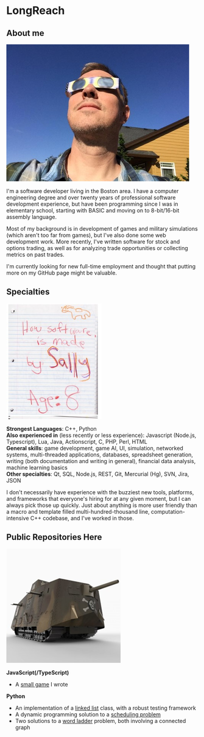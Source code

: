 # LongReach

## About me

![](images/MeEclipseGlasses.jpg)

I'm a software developer living in the Boston area. I have a computer engineering degree and over twenty years of professional software development experience, but have been programming since I was in elementary school, starting with BASIC and moving on to 8-bit/16-bit assembly language.

Most of my background is in development of games and military simulations (which aren't too far from games), but I've also done some web development work. More recently, I've written software for stock and options trading, as well as for analyzing trade opportunities or collecting metrics on past trades.

I'm currently looking for new full-time employment and thought that putting more on my GitHub page might be valuable.

## Specialties

![](images/HowSoftwareIsMade.jpg)

**Strongest Languages**: C++, Python  
**Also experienced in** (less recently or less experience): Javascript (Node.js, Typescript), Lua, Java, Actionscript, C, PHP, Perl, HTML  
**General skills**: game development, game AI, UI, simulation, networked systems, multi-threaded applications, databases, spreadsheet generation, writing (both documentation and writing in general), financial data analysis, machine learning basics  
**Other specialties**: Qt, SQL, Node.js, REST, Git, Mercurial (Hg), SVN, Jira, JSON  

I don't necessarily have experience with the buzziest new tools, platforms, and frameworks that everyone's hiring for at any given moment, but I can always pick those up quickly. Just about anything is more user friendly than a macro and template filled multi-hundred-thousand line, computation-intensive C++ codebase, and I've worked in those.

## Public Repositories Here

![](images/a7v.jpg)

**JavaScript(/TypeScript)**
* A [small game](https://github.com/LongReach/programming-challenge) I wrote

**Python**
* An implementation of a [linked list](https://github.com/LongReach/linked-list) class, with a robust testing framework
* A dynamic programming solution to a [scheduling problem](https://github.com/LongReach/meeting-problem)
* Two solutions to a [word ladder](https://github.com/LongReach/word-ladder) problem, both involving a connected graph



